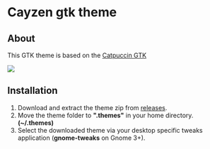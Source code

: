 <h1> Cayzen gtk theme </h1>

<h2> About </h2>

This GTK theme is based on the [Catpuccin GTK](https://github.com/catppuccin/gtk)

<img src="https://i.postimg.cc/gJhtCQ14/Captura-desde-2024-02-09-19-57-39.png"/>

<h2> Installation </h2>

1. Download and extract the theme zip from [releases](https://github.com/Acourd/Cayzen/releases/tag/gtk).
2. Move the theme folder to **".themes"** in your home directory. **(~/.themes)** 
3. Select the downloaded theme via your desktop specific tweaks application (**gnome-tweaks** on Gnome 3+).
